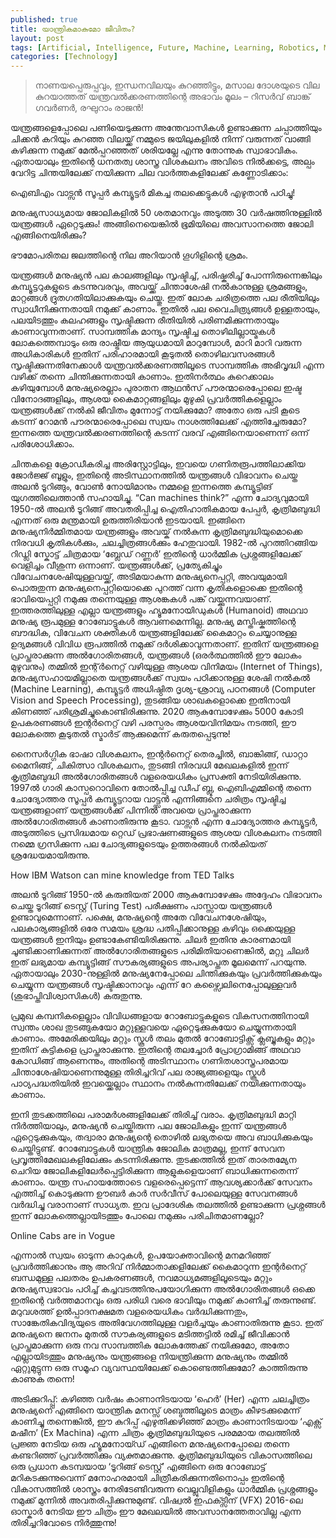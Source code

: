 ```yaml
---
published: true
title: യാന്ത്രികമാകുമോ ജീവിതം?
layout: post
tags: [Artificial, Intelligence, Future, Machine, Learning, Robotics, Malayalam, Blog]
categories: [Technology]
---
```

>നാണയപ്പെരുപ്പവും, ഇന്ധനവിലയും കുറഞ്ഞിട്ടും, മസാല ദോശയുടെ വില കുറയാത്തത് യന്ത്രവൽക്കരണത്തിന്റെ അഭാവം മൂലം – റിസർവ് ബാങ്ക് ഗവർണർ, രഘുറാം രാജൻ!

യന്ത്രങ്ങളെപ്പോലെ പണിയെടുക്കുന്ന അന്തേവാസികൾ ഉണ്ടാക്കുന്ന ചപ്പാത്തിയും ചിക്കൻ കറിയും കുറഞ്ഞ വിലയ്ക്ക് നമ്മുടെ ജയിലുകളിൽ നിന്ന് വരുന്നത് വാങ്ങി കഴിക്കുന്ന നമുക്ക് മേൽപ്പറഞ്ഞത് ശരിയല്ലേ എന്നു തോന്നുക സ്വാഭാവികം. ഏതായാലും ഇതിന്റെ ധനതത്വ ശാസ്ത്ര വിശകലനം അവിടെ നിൽക്കട്ടെ, അല്പം വേറിട്ട ചിന്തയിലേക്ക് നയിക്കുന്ന ചില വാർത്തകളിലേക്ക് കണ്ണോടിക്കാം:

ഐബിഎം വാട്സൻ സൂപ്പർ കമ്പ്യൂട്ടർ മികച്ച തലക്കെട്ടുകൾ എഴുതാൻ പഠിച്ചു!

മനുഷ്യസാധ്യമായ ജോലികളിൽ 50 ശതമാനവും അടുത്ത 30 വർഷത്തിനുള്ളിൽ യന്ത്രങ്ങൾ ഏറ്റെടുക്കും! അങ്ങിനെയെങ്കിൽ ഭൂമിയിലെ അവസാനത്തെ ജോലി എങ്ങിനെയിരിക്കും?

ഭൗമോപരിതല ജലത്തിന്റെ നില അറിയാൻ ഗൂഗിളിന്റെ ശ്രമം.

യന്ത്രങ്ങൾ മനുഷ്യൻ പല കാലങ്ങളിലും സൃഷ്ടിച്ച്, പരിഷ്കരിച്ച് പോന്നിരുന്നെങ്കിലും കമ്പ്യൂട്ടറുകളുടെ കടന്നുവരവും, അവയ്ക്ക് ചിന്താശേഷി നൽകാനുള്ള ശ്രമങ്ങളും, മാറ്റങ്ങൾ ദ്രുതഗതിയിലാക്കുകയും ചെയ്തു. ഇത് ലോക ചരിത്രത്തെ പല രീതിയിലും സ്വാധീനിക്കുന്നതായി നമുക്ക് കാണാം. ഇതിൽ പല വൈചിത്ര്യങ്ങൾ ഉള്ളതായും, പലയിടത്തും കലഹങ്ങളും സൃഷ്ടിക്കുന്ന രീതിയിൽ പരിണമിക്കുന്നതായും കാണാവുന്നതാണ്. സാമ്പത്തിക മാന്ദ്യം സൃഷ്ടിച്ച തൊഴിലില്ലായ്മകൾ ലോകത്തെമ്പാടും ഒരു രാഷ്ട്രീയ ആയുധമായി മാറുമ്പോൾ, മാറി മാറി വരുന്ന അധികാരികൾ ഇതിന് പരിഹാരമായി കൂടുതൽ തൊഴിലവസരങ്ങൾ സൃഷ്ടിക്കുന്നതിനേക്കാൾ യന്ത്രവൽക്കരണത്തിലൂടെ സാമ്പത്തിക അഭിവൃദ്ധി എന്ന വഴിക്ക് തന്നെ ചിന്തിക്കുന്നതായി കാണാം. ഇതിനർത്ഥം കുറെക്കാലം കഴിയുമ്പോൾ മനുഷ്യരെല്ലാം പുരാതന ആഥൻസ് പൗരന്മാരെപ്പോലെ ഇഷ്ട വിനോദങ്ങളിലും, ആശയ കൈമാറ്റങ്ങളിലും മുഴുകി പ്രവർത്തികളെല്ലാം യന്ത്രങ്ങൾക്ക് നൽകി ജീവിതം മുന്നോട്ട് നയിക്കുമോ? അതോ ഒരു പടി കൂടെ കടന്ന് റോമൻ പൗരന്മാരെപ്പോലെ സ്വയം നാശത്തിലേക്ക് എത്തിച്ചേരുമോ? ഇന്നത്തെ യന്ത്രവൽക്കരണത്തിന്റെ കടന്ന് വരവ് എങ്ങിനെയാണെന്ന് ഒന്ന് പരിശോധിക്കാം.

ചിന്തകളെ ക്രോഡീകരിച്ച അരിസ്റ്റോട്ടിലും, ഇവയെ ഗണിതരൂപത്തിലാക്കിയ ജോർജ്ജ് ബൂളും, ഇതിന്റെ അടിസ്ഥാനത്തിൽ യന്ത്രങ്ങൾ വിഭാവനം ചെയ്ത അലൻ ടൂറിങ്ങും, വോൺ നോയിമാനും നമ്മളെ ഇന്നത്തെ കമ്പ്യൂട്ടിങ് യുഗത്തിലെത്താൻ സഹായിച്ചു. “Can machines think?” എന്ന ചോദ്യവുമായി 1950-ൽ അലൻ ടൂറിങ്ങ് അവതരിപ്പിച്ച ഐതിഹാതികമായ പേപ്പർ, കൃത്രിമബുദ്ധി എന്നത് ഒരു മന്ത്രമായി ഉരുത്തിരിയാൻ ഇടയായി. ഇങ്ങിനെ മനുഷ്യനിർമ്മിതമായ യന്ത്രങ്ങളും അവയ്ക് നൽകുന്ന കൃത്രിമബുദ്ധിയുമൊക്കെ നിരവധി കൃതികൾക്കും, ചലച്ചിത്രങ്ങൾക്കും ഹേതുവായി. 1982-ൽ പുറത്തിറങ്ങിയ റിഡ്ലി സ്കോട്ട് ചിത്രമായ ‘ബ്ലേഡ് റണ്ണർ’ ഇതിന്റെ ധാർമ്മിക പ്രശ്നങ്ങളിലേക്ക് വെളിച്ചം വീശുന്ന ഒന്നാണ്. യന്ത്രങ്ങൾക്ക്, പ്രത്യേകിച്ചും വിവേചനശേഷിയുള്ളവയ്ക്ക്, അടിമയാകുന്ന മനുഷ്യനെപ്പറ്റി, അവയുമായി പൊരുതുന്ന മനുഷ്യനെപ്പറ്റിയൊക്കെ പുറത്ത് വന്ന കൃതികളൊക്കെ ഇതിന്റെ ഭാവിയെപ്പറ്റി നമുക്കു തന്നെയുള്ള ആശങ്കകൾ പങ്ക് വയ്ക്കുന്നവയാണ്. ഇത്തരത്തിലുള്ള എല്ലാ യന്ത്രങ്ങളും ഹ്യൂമനോയിഡുകൾ (Humanoid) അഥവാ മനുഷ്യ രൂപമുള്ള റോബോട്ടുകൾ ആവണമെന്നില്ല. മനുഷ്യ മസ്തിഷ്കത്തിന്റെ ബൗദ്ധിക, വിവേചന ശക്തികൾ യന്ത്രങ്ങളിലേക്ക് കൈമാറ്റം ചെയ്യാനുള്ള ഉദ്യമങ്ങൾ വിവിധ രൂപത്തിൽ നമുക്ക് ദർശിക്കാവുന്നതാണ്. ഇതിന് യന്ത്രങ്ങളെ പ്രാപ്തരാക്കുന്ന അൽഗോരിതങ്ങൾ, യന്ത്രങ്ങൾ (ഒരർത്ഥത്തിൽ ഈ ലോകം മുഴുവനും) തമ്മിൽ ഇന്റ്ർനെറ്റ് വഴിയുള്ള ആശയ വിനിമയം (Internet of Things), മനുഷ്യസഹായമില്ലാതെ യന്ത്രങ്ങൾക്ക് സ്വയം പഠിക്കാനുള്ള ശേഷി നൽകൽ (Machine Learning), കമ്പ്യൂട്ടർ അധിഷ്ഠിത ദൃശ്യ-ശ്രാവ്യ പഠനങ്ങൾ (Computer Vision and Speech Processing), തുടങ്ങിയ ശാഖകളൊക്കെ ഇതിനായി കിണഞ്ഞ് പരിശ്രമിച്ചുകൊണ്ടിരിക്കുന്നു. 2020 ആകുമ്പോഴേക്കും 5000 കോടി ഉപകരണങ്ങൾ ഇന്റർനെറ്റ് വഴി പരസ്പരം ആശയവിനിമയം നടത്തി, ഈ ലോകത്തെ കൂടുതൽ സ്മാർട് ആക്കുമെന്ന് കരുതപ്പെടുന്നു!

നൈസർഗ്ഗിക ഭാഷാ വിശകലനം, ഇന്റർനെറ്റ് തെരച്ചിൽ, ബാങ്കിങ്ങ്, ഡാറ്റാ മൈനിങ്ങ്, ചികിത്സാ വിശകലനം, തുടങ്ങി നിരവധി മേഖലകളിൽ ഇന്ന് കൃത്രിമബുദ്ധി അൽഗോരിതങ്ങൾ വളരെയധികം പ്രസക്തി നേടിയിരിക്കുന്നു. 1997ൽ ഗാരി കാസ്പറൊവിനെ തോൽപ്പിച്ച ഡീപ് ബ്ലൂ, ഐബിഎമ്മിന്റെ തന്നെ ചോദ്യോത്തര സൂപ്പർ കമ്പ്യൂട്ടറായ വാട്ട്സൻ എന്നിങ്ങനെ ചരിത്രം സൃഷ്ടിച്ച യന്ത്രങ്ങളാണ് യന്ത്രങ്ങൾക്ക് പിന്നിൽ അവയെ പ്രാപ്തരാക്കുന്ന അൽഗോരിതങ്ങൾ കാണാതിരുന്നു കൂടാ. വാട്സൻ എന്ന ചോദ്യോത്തര കമ്പ്യൂട്ടർ, അടുത്തിടെ പ്രസിദ്ധമായ റ്റെഡ് പ്രഭാഷണങ്ങളുടെ ആശയ വിശകലനം നടത്തി നമ്മെ ഗ്രസിക്കുന്ന പല ചോദ്യങ്ങളുടെയും ഉത്തരങ്ങൾ നൽകിയത് ശ്രദ്ധേയമായിരുന്നു.

How IBM Watson can mine knowledge from TED Talks

അലൻ ടൂറിങ്ങ് 1950-ൽ കരുതിയത് 2000 ആകുമ്പോഴേക്കും അദ്ദേഹം വിഭാവനം ചെയ്ത ടൂറിങ്ങ് ടെസ്റ്റ് (Turing Test) പരീക്ഷണം പാസ്സായ യന്ത്രങ്ങൾ ഉണ്ടാവുമെന്നാണ്. പക്ഷെ, മനുഷ്യന്റെ അതേ വിവേചനശേഷിയും, പലകാര്യങ്ങളിൽ ഒരേ സമയം ശ്രദ്ധ പതിപ്പിക്കാനുള്ള കഴിവും ഒക്കെയുള്ള യന്ത്രങ്ങൾ ഇനിയും ഉണ്ടാകേണ്ടിയിരിക്കുന്നു. ചിലർ ഇതിനു കാരണമായി ചൂണ്ടിക്കാണിക്കുന്നത് അൽഗോരിതങ്ങളുടെ പരിമിതിയാണെങ്കിൽ, മറ്റു ചിലർ ഇത് ലഭ്യമായ കമ്പ്യൂട്ടിങ്ങ് സൗകര്യങ്ങളുടെ അപര്യാപ്തത മൂലമെന്ന് പറയുന്നു. ഏതായാലും 2030-നുള്ളിൽ മനുഷ്യനേപ്പോലെ ചിന്തിക്കുകയും പ്രവർത്തിക്കുകയും ചെയ്യുന്ന യന്ത്രങ്ങൾ സൃഷ്ടിക്കാനാവും എന്ന് റേ കഴ്സ്വൈലിനെപ്പോലുള്ളവർ (ശുഭാപ്തിവിശ്വാസികൾ) കരുതുന്നു.

പ്രമുഖ കമ്പനികളെല്ലാം വിവിധങ്ങളായ റോബോട്ടുകളുടെ വികസനത്തിനായി സ്വന്തം ശാഖ തുടങ്ങുകയോ മറ്റുള്ളവയെ ഏറ്റെടുക്കുകയോ ചെയ്യുന്നതായി കാണാം. അമേരിക്കയിലും മറ്റും സ്കൂൾ തലം മുതൽ റോബോട്ടിക്സ് ക്ലബ്ബുകളും മറ്റും ഇതിന് കുട്ടികളെ പ്രാപ്തരാക്കുന്നു. ഇതിന്റെ തലച്ചോർ പ്രോഗ്രാമിങ്ങ് അഥവാ കോഡിങ്ങ് ആണെന്നും, അതിന്റെ അടിസ്ഥാനം ഗണിതശാസ്ത്രപരമായ ചിന്താശേഷിയാണെന്നുമുള്ള തിരിച്ചറിവ് പല രാജ്യങ്ങളെയും സ്കൂൾ പാഠ്യപദ്ധതിയിൽ ഇവയ്ക്കെല്ലാം സ്ഥാനം നൽകുന്നതിലേക്ക് നയിക്കുന്നതായും കാണാം.


ഇനി തുടക്കത്തിലെ പരാമർശങ്ങളിലേക്ക് തിരിച്ച് വരാം. കൃത്രിമബുദ്ധി മാറ്റി നിർത്തിയാലും, മനുഷ്യൻ ചെയ്തിരുന്ന പല ജോലികളും ഇന്ന് യന്ത്രങ്ങൾ ഏറ്റെടുക്കുകയും, തദ്വാരാ മനുഷ്യന്റെ തൊഴിൽ ലഭ്യതയെ അവ ബാധിക്കുകയും ചെയ്തിട്ടുണ്ട്. റോബോട്ടുകൾ യാന്ത്രിക ജോലിക മാത്രമല്ല, ഇന്ന് സേവന പ്രവൃത്തിമേഖലകളിലേക്കും കടന്നിരിക്കുന്നു. തുടക്കത്തിൽ ഇത് താരതമ്യേന ചെറിയ ജോലികളിലേർപ്പെട്ടിരിക്കുന്ന ആളുകളെയാണ് ബാധിക്കുന്നതെന്ന് കാണാം. യന്ത്ര സഹായത്തോടെ വളരെപ്പെട്ടെന്ന് ആവശ്യക്കാർക്ക് സേവനം എത്തിച്ച് കൊടുക്കുന്ന ഊബർ കാർ സർവീസ് പോലെയുള്ള സേവനങ്ങൾ വർദ്ധിച്ചു വരാനാണ് സാധ്യത. ഇവ പ്രാദേശിക തലത്തിൽ ഉണ്ടാക്കുന്ന പ്രശ്നങ്ങൾ ഇന്ന് ലോകത്തെല്ലായിടത്തും പോലെ നമുക്കും പരിചിതമാണല്ലോ?

Online Cabs are in Vogue

എന്നാൽ സ്വയം ഓടുന്ന കാറുകൾ, ഉപയോക്താവിന്റെ മനമറിഞ്ഞ് പ്രവർത്തിക്കാനും ആ അറിവ് നിർമ്മാതാക്കളിലേക്ക് കൈമാറുന്ന ഇന്റർനെറ്റ് ബന്ധമുള്ള പലതരം ഉപകരണങ്ങൾ, നവമാധ്യമങ്ങളിലൂടെയും മറ്റും മനുഷ്യസ്വഭാവം പഠിച്ച് കച്ചവടത്തിനുപയോഗിക്കുന്ന അൽഗോരിതങ്ങൾ ഒക്കെ ഇതിന്റെ വർത്തമാനവും ഒരു പരിധി വരെ ഭാവിയും നമുക്ക് കാണിച്ച് തരുന്നുണ്ട്. മറുവശത്ത് ഉൽപ്പാദനക്ഷമത വളരെയധികം വർദ്ധിക്കുന്നതും, സാങ്കേതികവിദ്യയുടെ അതിവേഗത്തിലുള്ള വളർച്ചയും കാണാതിരുന്നു കൂടാ. ഇത് മനുഷ്യനെ ജനനം മുതൽ സൗകര്യങ്ങളുടെ മടിത്തട്ടിൽ രമിച്ച് ജീവിക്കാൻ പ്രാപ്തമാക്കുന്ന ഒരു നവ സാമ്പത്തിക ലോകത്തേക്ക് നയിക്കുമോ, അതോ എല്ലായിടത്തും മനുഷ്യനും യന്ത്രങ്ങളെ നിയന്ത്രിക്കുന്ന മനുഷ്യനും തമ്മിൽ ഏറ്റുമുട്ടുന്ന ഒരു സമൂഹ വ്യവസ്ഥയിലേക്ക് കൊണ്ടെത്തിക്കുമോ? കാത്തിരുന്നു കാണുക തന്നെ!

അടിക്കുറിപ്പ്പ്: കഴിഞ്ഞ വർഷം കാണാനിടയായ ‘ഹെർ’ (Her) എന്ന ചലച്ചിത്രം മനുഷ്യനെ എങ്ങിനെ യാന്ത്രിക മനസ്സ് ശബ്ദത്തിലൂടെ മാത്രം കീഴടക്കുമെന്ന് കാണിച്ചു തന്നെങ്കിൽ, ഈ കുറിപ്പ് എഴുതിക്കഴിഞ്ഞ് മാത്രം കാണാനിടയായ ‘എക്സ് മഷീന’ (Ex Machina) എന്ന ചിത്രം കൃത്രിമബുദ്ധിയുടെ പരമമായ തലത്തിൽ പ്രജ്ഞ നേടിയ ഒരു ഹ്യൂമനോയ്ഡ് എങ്ങിനെ മനുഷ്യനെപ്പോലെ തന്നെ കണ്ടറിഞ്ഞ് പ്രവർത്തിക്കും വ്യക്തമാക്കുന്നു. കൃത്രിമബുദ്ധിയുടെ വികാസത്തിലെ ഒരു പ്രധാന കടമ്പയായ ‘ടൂറിങ്ങ് ടെസ്റ്റ്’ എങ്ങിനെ ഒരു റോബോട്ട് മറികടക്കുന്നുവെന്ന് മനോഹരമായി ചിത്രീകരിക്കുന്നതിനൊപ്പം ഇതിന്റെ വികാസത്തിൽ ശാസ്ത്രം നേരിടേണ്ടിവരുന്ന വെല്ലുവിളികളും ധാർമ്മിക പ്രശ്നങ്ങളും നമുക്ക് മുന്നിൽ അവതരിപ്പിക്കുന്നുമുണ്ട്. വിഷ്വൽ ഇഫക്ട്സിന് (VFX) 2016-ലെ ഓസ്കാർ നേടിയ ഈ ചിത്രം ഈ മേഖലയിൽ അവസാനത്തേതാവില്ല എന്ന തിരിച്ചറിവോടെ നിർത്തുന്നു!

